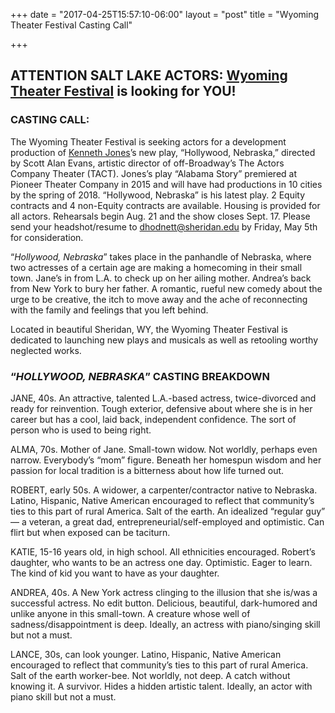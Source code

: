 +++
date = "2017-04-25T15:57:10-06:00"
layout = "post"
title = "Wyoming Theater Festival Casting Call"

+++

## ATTENTION SALT LAKE ACTORS: [Wyoming Theater Festival](http://www.whitneyarts.org/about-us/wyoming-theater-festival/) is looking for YOU!

### CASTING CALL:

The Wyoming Theater Festival is seeking actors for a development production of [Kenneth Jones](http://www.bykennethjones.com/)’s new play, “Hollywood, Nebraska,” directed by Scott Alan Evans, artistic director of off-Broadway’s The Actors Company Theater (TACT). Jones’s play “Alabama Story” premiered at Pioneer Theater Company in 2015 and will have had productions in 10 cities by the spring of 2018. “Hollywood, Nebraska” is his latest play.
2 Equity contracts and 4 non-Equity contracts are available. Housing is provided for all actors. Rehearsals begin Aug. 21 and the show closes Sept. 17. Please send your headshot/resume to [dhodnett@sheridan.edu](mailto:dhodnett@sheridan.edu) by Friday, May 5th for consideration.

“*Hollywood, Nebraska*” takes place in the panhandle of Nebraska, where two actresses of a certain age are making a homecoming in their small town. Jane’s in from L.A. to check up on her ailing mother. Andrea’s back from New York to bury her father. A romantic, rueful new comedy about the urge to be creative, the itch to move away and the ache of reconnecting with the family and feelings that you left behind.

Located in beautiful Sheridan, WY, the Wyoming Theater Festival is dedicated to launching new plays and musicals as well as retooling worthy neglected works.

### “*HOLLYWOOD, NEBRASKA*” CASTING BREAKDOWN

JANE, 40s. An attractive, talented L.A.-based actress, twice-divorced and ready for reinvention. Tough exterior, defensive about where she is in her career but has a cool, laid back, independent confidence. The sort of person who is used to being right.

ALMA, 70s. Mother of Jane. Small-town widow. Not worldly, perhaps even narrow. Everybody’s “mom” figure. Beneath her homespun wisdom and her passion for local tradition is a bitterness about how life turned out.

ROBERT, early 50s. A widower, a carpenter/contractor native to Nebraska. Latino, Hispanic, Native American encouraged to reflect that community’s ties to this part of rural America. Salt of the earth. An idealized “regular guy” — a veteran, a great dad, entrepreneurial/self-employed and optimistic. Can flirt but when exposed can be taciturn.

KATIE, 15-16 years old, in high school. All ethnicities encouraged. Robert’s daughter, who wants to be an actress one day. Optimistic. Eager to learn. The kind of kid you want to have as your daughter.

ANDREA, 40s. A New York actress clinging to the illusion that she is/was a successful actress. No edit button. Delicious, beautiful, dark-humored and unlike anyone in this small-town. A creature whose well of sadness/disappointment is deep. Ideally, an actress with piano/singing skill but not a must.

LANCE, 30s, can look younger. Latino, Hispanic, Native American encouraged to reflect that community’s ties to this part of rural America. Salt of the earth worker-bee. Not worldly, not deep. A catch without knowing it. A survivor. Hides a hidden artistic talent. Ideally, an actor with piano skill but not a must.